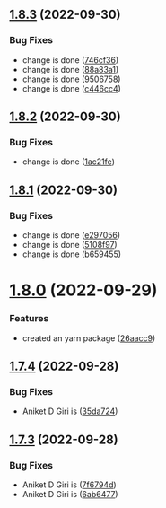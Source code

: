 ## [1.8.3](https://github.com/ANKDGIRI777/mypackage/compare/v1.8.2...v1.8.3) (2022-09-30)


### Bug Fixes

* change is done ([746cf36](https://github.com/ANKDGIRI777/mypackage/commit/746cf368216b6aa0c52b857692c8ac972a6f8621))
* change is done ([88a83a1](https://github.com/ANKDGIRI777/mypackage/commit/88a83a17094649905fbda8aca43f7b2ddb1ad341))
* change is done ([9506758](https://github.com/ANKDGIRI777/mypackage/commit/950675889a19a463af034fa34a80030d4b5b5a7e))
* change is done ([c446cc4](https://github.com/ANKDGIRI777/mypackage/commit/c446cc4e047d98acf4e456af86bc6d1fddb685a0))

## [1.8.2](https://github.com/ANKDGIRI777/mypackage/compare/v1.8.1...v1.8.2) (2022-09-30)


### Bug Fixes

* change is done ([1ac21fe](https://github.com/ANKDGIRI777/mypackage/commit/1ac21fecd4722829a59cb0d75c150ba6842485f5))

## [1.8.1](https://github.com/ANKDGIRI777/mypackage/compare/v1.8.0...v1.8.1) (2022-09-30)


### Bug Fixes

* change is done ([e297056](https://github.com/ANKDGIRI777/mypackage/commit/e29705606fc0976391c2959401561eacd1e655ee))
* change is done ([5108f97](https://github.com/ANKDGIRI777/mypackage/commit/5108f97fd642b43879c7a0085821235daa3b7602))
* change is done ([b659455](https://github.com/ANKDGIRI777/mypackage/commit/b659455888e9cc15c0a77dea82c8a13fc6718815))

# [1.8.0](https://github.com/ANKDGIRI777/mypackage/compare/v1.7.4...v1.8.0) (2022-09-29)


### Features

* created an yarn package ([26aacc9](https://github.com/ANKDGIRI777/mypackage/commit/26aacc938a47722c624ca823d1e99550464d8762))

## [1.7.4](https://github.com/ANKDGIRI777/mypackage/compare/v1.7.3...v1.7.4) (2022-09-28)


### Bug Fixes

* Aniket D Giri is ([35da724](https://github.com/ANKDGIRI777/mypackage/commit/35da7245d981a4aa35ab336fcb0f245c3af53701))

## [1.7.3](https://github.com/ANKDGIRI777/mypackage/compare/v1.7.2...v1.7.3) (2022-09-28)


### Bug Fixes

* Aniket D Giri is ([7f6794d](https://github.com/ANKDGIRI777/mypackage/commit/7f6794d9a95af8cd17f7bcc85806d9fb312ab81c))
* Aniket D Giri is ([6ab6477](https://github.com/ANKDGIRI777/mypackage/commit/6ab6477857269ebe473225d2942e6757c629f63a))
